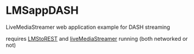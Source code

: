 # LMSappDASH
LiveMediaStreamer web application example for DASH streaming

requires [LMStoREST](https://github.com/ua-i2cat/LMStoREST) and [liveMediaStreamer](https://github.com/ua-i2cat/liveMediaStreamer) running (both networked or not)
